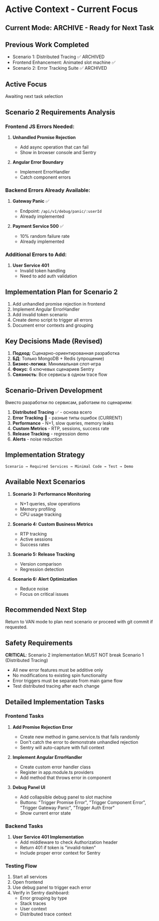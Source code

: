 # Active Context - Current Focus

## Current Mode: ARCHIVE - Ready for Next Task

## Previous Work Completed
- Scenario 1: Distributed Tracing ✅ ARCHIVED
- Frontend Enhancement: Animated slot machine ✅
- Scenario 2: Error Tracking Suite ✅ ARCHIVED

## Active Focus
Awaiting next task selection

## Scenario 2 Requirements Analysis
### Frontend JS Errors Needed:
1. **Unhandled Promise Rejection**
   - Add async operation that can fail
   - Show in browser console and Sentry
   
2. **Angular Error Boundary**
   - Implement ErrorHandler
   - Catch component errors

### Backend Errors Already Available:
1. **Gateway Panic** ✅
   - Endpoint: `/api/v1/debug/panic/:userId`
   - Already implemented
   
2. **Payment Service 500** ✅
   - 10% random failure rate
   - Already implemented

### Additional Errors to Add:
1. **User Service 401**
   - Invalid token handling
   - Need to add auth validation

## Implementation Plan for Scenario 2
1. Add unhandled promise rejection in frontend
2. Implement Angular ErrorHandler
3. Add invalid token scenario
4. Create demo script to trigger all errors
5. Document error contexts and grouping

## Key Decisions Made (Revised)
1. **Подход**: Сценарно-ориентированная разработка
2. **БД**: Только MongoDB + Redis (упрощение)
3. **Бизнес-логика**: Минимальная слот-игра
4. **Фокус**: 6 ключевых сценариев Sentry
5. **Связность**: Все сервисы в одном trace flow

## Scenario-Driven Development
Вместо разработки по сервисам, работаем по сценариям:
1. **Distributed Tracing** ✅ - основа всего
2. **Error Tracking** 🔄 - разные типы ошибок (CURRENT)
3. **Performance** - N+1, slow queries, memory leaks
4. **Custom Metrics** - RTP, sessions, success rate
5. **Release Tracking** - regression demo
6. **Alerts** - noise reduction

## Implementation Strategy
```
Scenario → Required Services → Minimal Code → Test → Demo
```

## Available Next Scenarios
1. **Scenario 3: Performance Monitoring**
   - N+1 queries, slow operations
   - Memory profiling
   - CPU usage tracking
   
2. **Scenario 4: Custom Business Metrics**
   - RTP tracking
   - Active sessions
   - Success rates
   
3. **Scenario 5: Release Tracking**
   - Version comparison
   - Regression detection
   
4. **Scenario 6: Alert Optimization**
   - Reduce noise
   - Focus on critical issues

## Recommended Next Step
Return to VAN mode to plan next scenario or proceed with git commit if requested.

## Safety Requirements
**CRITICAL**: Scenario 2 implementation MUST NOT break Scenario 1 (Distributed Tracing)
- All new error features must be additive only
- No modifications to existing spin functionality
- Error triggers must be separate from main game flow
- Test distributed tracing after each change

## Detailed Implementation Tasks

### Frontend Tasks
1. **Add Promise Rejection Error**
   - Create new method in game.service.ts that fails randomly
   - Don't catch the error to demonstrate unhandled rejection
   - Sentry will auto-capture with full context

2. **Implement Angular ErrorHandler**
   - Create custom error handler class
   - Register in app.module.ts providers
   - Add method that throws error in component

3. **Debug Panel UI**
   - Add collapsible debug panel to slot machine
   - Buttons: "Trigger Promise Error", "Trigger Component Error", "Trigger Gateway Panic", "Trigger Auth Error"
   - Show current error state

### Backend Tasks  
1. **User Service 401 Implementation**
   - Add middleware to check Authorization header
   - Return 401 if token is "invalid-token"
   - Include proper error context for Sentry

### Testing Flow
1. Start all services
2. Open frontend
3. Use debug panel to trigger each error
4. Verify in Sentry dashboard:
   - Error grouping by type
   - Stack traces
   - User context
   - Distributed trace context